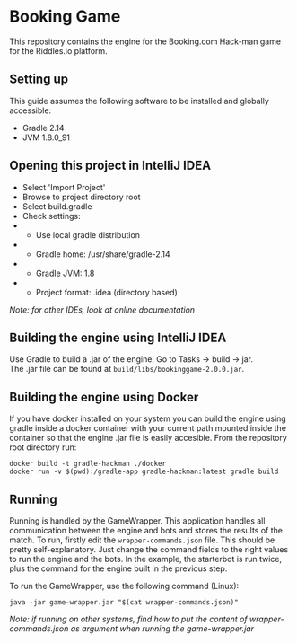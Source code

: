 # Booking Game
This repository contains the engine for the Booking.com Hack-man game for the Riddles.io platform.

## Setting up

This guide assumes the following software to be installed and globally
accessible:

- Gradle 2.14
- JVM 1.8.0_91

## Opening this project in IntelliJ IDEA

- Select 'Import Project'
- Browse to project directory root
- Select build.gradle
- Check settings:
- * Use local gradle distribution
- * Gradle home: /usr/share/gradle-2.14
- * Gradle JVM: 1.8
- * Project format: .idea (directory based)

*Note: for other IDEs, look at online documentation*

## Building the engine using IntelliJ IDEA

Use Gradle to build a .jar of the engine. Go to Tasks -> build -> jar.  
The .jar file can be found at `build/libs/bookinggame-2.0.0.jar`.

## Building the engine using Docker

If you have docker installed on your system you can build the engine using gradle inside
a docker container with your current path mounted inside the container so that the engine
.jar file is easily accesible. From the repository root directory run:
```
docker build -t gradle-hackman ./docker
docker run -v $(pwd):/gradle-app gradle-hackman:latest gradle build
```

## Running 

Running is handled by the GameWrapper. This application handles all communication between
the engine and bots and stores the results of the match. To run, firstly edit the 
`wrapper-commands.json` file. This should be pretty self-explanatory. Just change the command
fields to the right values to run the engine and the bots. In the example, the starterbot
is run twice, plus the command for the engine built in the previous step.
 
 To run the GameWrapper, use the following command (Linux):
 ````
 java -jar game-wrapper.jar "$(cat wrapper-commands.json)"
 ````
 
 *Note: if running on other systems, find how to put the content of wrapper-commands.json as
 argument when running the game-wrapper.jar*
